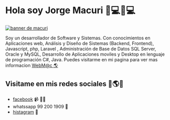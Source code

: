 

# [](#hi-im-jorge--)Hola soy Jorge Macuri 🌟💻🌟💻

[![banner de macuri ](https://us.123rf.com/450wm/naykirin/naykirin1706/naykirin170600129/81555855-equipo-mal-ware-y-ataque-de-virus-y-pantalla-de-c%C3%B3digo-fuente-y-fondo-de-tecnolog%C3%ADa-abstracta-desarrollad.jpg?ver=6)](http://zonadamacuri.com)

Soy un desarrollador de Software y Sistemas. Con conocimientos en Aplicaciones web, Análisis y Diseño de Sistemas (Backend, Frontend), Javascript, php, Laravel , Administración de Base de Datos SQL Server, Oracle y MySQL, Desarrollo de Aplicaciones moviles y Desktop en lenguaje de programación C#, Java. Puedes visitarme en mi pagina para ver mas informacion [WebM@c <g-emoji class="g-emoji" alias="star2" fallback-src="https://github.githubassets.com/images/icons/emoji/unicode/1f30e.png">🌎</g-emoji>](https://webmacuri.website/) 


## [](#find-me-around-the-web--)Visitame en mis redes sociales <g-emoji class="g-emoji" alias="earth_americas" fallback-src="https://github.githubassets.com/images/icons/emoji/unicode/1f30e.png">🌟🌎🌟</g-emoji>

*   [facebook](https://www.facebook.com/WebMac-583494042334010)  <g-emoji class="g-emoji" alias="video_camera" fallback-src="https://github.githubassets.com/images/icons/emoji/unicode/1f4f9.png">📹</g-emoji> ✍🏾
*   whatssapp 99 200 1909 🏓</g-emoji>
*   [histagram](https://www.instagram.com/jorgemt1014/?hl=es-la) <g-emoji class="g-emoji" alias="briefcase" fallback-src="https://github.githubassets.com/images/icons/emoji/unicode/1f4bc.png">💼</g-emoji>



